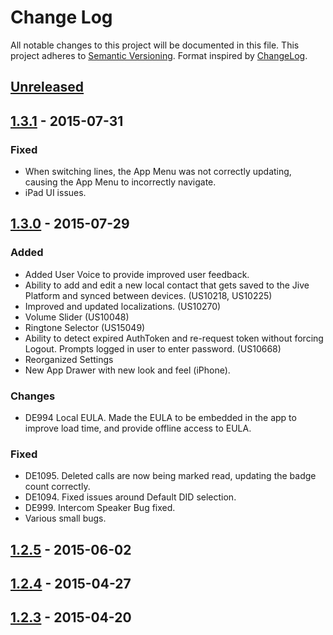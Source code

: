 # Change Log
All notable changes to this project will be documented in this file.
This project adheres to [Semantic Versioning](http://semver.org/).
Format inspired by [ChangeLog](http://keepachangelog.com).

<!---
Each section should include a header with one of these titles: Added, Changed, Fixed, Removed. 
All items pertaining to that header will be listed out in a list using hyphens.

Added would be to define new features.
Changed would be to define features that have changed or be updated.
Fixed would be for any defects that were fixed.
Removed would be for any features that were removed.
--->

## [Unreleased][unreleased]

## [1.3.1] - 2015-07-31

### Fixed
- When switching lines, the App Menu was not correctly updating, causing the App Menu to incorrectly navigate.
- iPad UI issues.

## [1.3.0] - 2015-07-29

### Added
- Added User Voice to provide improved user feedback.
- Ability to add and edit a new local contact that gets saved to the Jive Platform and synced between devices. (US10218, US10225)
- Improved and updated localizations. (US10270)
- Volume Slider (US10048)
- Ringtone Selector (US15049)
- Ability to detect expired AuthToken and re-request token without forcing Logout. Prompts logged in user to enter password. (US10668)
- Reorganized Settings
- New App Drawer with new look and feel (iPhone).

### Changes
- DE994 Local EULA. Made the EULA to be embedded in the app to improve load time, and provide offline access to EULA.

### Fixed
- DE1095. Deleted calls are now being marked read, updating the badge count correctly.
- DE1094. Fixed issues around Default DID selection.
- DE999. Intercom Speaker Bug fixed. 
- Various small bugs.

## [1.2.5] - 2015-06-02

## [1.2.4] - 2015-04-27

## [1.2.3] - 2015-04-20

[unreleased]: https://github.com/jive/iOS-JiveOne/compare/v1.3.1(150731)...HEAD
[1.3.1]: https://github.com/jive/iOS-JiveOne/compare/v1.3.0(150729)...v1.3.1(150731)
[1.3.0]: https://github.com/jive/iOS-JiveOne/compare/v1.2.5(150602)...v1.3.0(150729)
[1.2.5]: https://github.com/jive/iOS-JiveOne/compare/v1.2.4(150427)...v1.2.5(150602)
[1.2.4]: https://github.com/jive/iOS-JiveOne/compare/v1.2.3(150420)...v1.2.4(150427)
[1.2.3]: https://github.com/jive/iOS-JiveOne/compare/v1.2.2(150323)...v1.2.4(150420)
